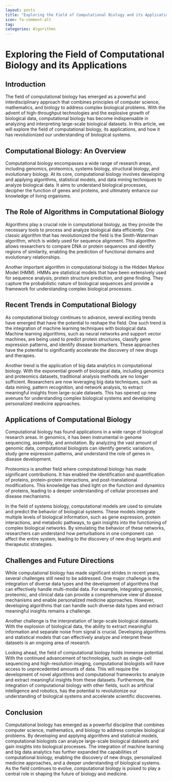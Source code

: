```yaml
---
layout: posts
title: "Exploring the Field of Computational Biology and its Applications"
icon: fa-comment-alt
tag:      
categories: Algorithms
---
```



# Exploring the Field of Computational Biology and its Applications

## Introduction

The field of computational biology has emerged as a powerful and interdisciplinary approach that combines principles of computer science, mathematics, and biology to address complex biological problems. With the advent of high-throughput technologies and the explosive growth of biological data, computational biology has become indispensable in analyzing and interpreting large-scale biological datasets. In this article, we will explore the field of computational biology, its applications, and how it has revolutionized our understanding of biological systems.

## Computational Biology: An Overview

Computational biology encompasses a wide range of research areas, including genomics, proteomics, systems biology, structural biology, and evolutionary biology. At its core, computational biology involves developing and applying algorithms, statistical models, and data mining techniques to analyze biological data. It aims to understand biological processes, decipher the function of genes and proteins, and ultimately enhance our knowledge of living organisms.

## The Role of Algorithms in Computational Biology

Algorithms play a crucial role in computational biology, as they provide the necessary tools to process and analyze biological data efficiently. One classic algorithm that has revolutionized the field is the Smith-Waterman algorithm, which is widely used for sequence alignment. This algorithm allows researchers to compare DNA or protein sequences and identify regions of similarity, enabling the prediction of functional domains and evolutionary relationships.

Another important algorithm in computational biology is the Hidden Markov Model (HMM). HMMs are statistical models that have been extensively used for sequence analysis, protein structure prediction, and gene finding. They capture the probabilistic nature of biological sequences and provide a framework for understanding complex biological processes.

## Recent Trends in Computational Biology

As computational biology continues to advance, several exciting trends have emerged that have the potential to reshape the field. One such trend is the integration of machine learning techniques with biological data. Machine learning algorithms, such as neural networks and support vector machines, are being used to predict protein structures, classify gene expression patterns, and identify disease biomarkers. These approaches have the potential to significantly accelerate the discovery of new drugs and therapies.

Another trend is the application of big data analytics in computational biology. With the exponential growth of biological data, including genomics and proteomics datasets, traditional analysis methods are no longer sufficient. Researchers are now leveraging big data techniques, such as data mining, pattern recognition, and network analysis, to extract meaningful insights from large-scale datasets. This has opened up new avenues for understanding complex biological systems and developing personalized medicine approaches.

## Applications of Computational Biology

Computational biology has found applications in a wide range of biological research areas. In genomics, it has been instrumental in genome sequencing, assembly, and annotation. By analyzing the vast amount of genomic data, computational biologists can identify genetic variations, study gene expression patterns, and understand the role of genes in disease development.

Proteomics is another field where computational biology has made significant contributions. It has enabled the identification and quantification of proteins, protein-protein interactions, and post-translational modifications. This knowledge has shed light on the function and dynamics of proteins, leading to a deeper understanding of cellular processes and disease mechanisms.

In the field of systems biology, computational models are used to simulate and predict the behavior of biological systems. These models integrate multiple levels of biological information, such as gene expression, protein interactions, and metabolic pathways, to gain insights into the functioning of complex biological networks. By simulating the behavior of these networks, researchers can understand how perturbations in one component can affect the entire system, leading to the discovery of new drug targets and therapeutic strategies.

## Challenges and Future Directions

While computational biology has made significant strides in recent years, several challenges still need to be addressed. One major challenge is the integration of diverse data types and the development of algorithms that can effectively handle multi-modal data. For example, integrating genomic, proteomic, and clinical data can provide a comprehensive view of disease mechanisms and enable personalized medicine approaches. However, developing algorithms that can handle such diverse data types and extract meaningful insights remains a challenge.

Another challenge is the interpretation of large-scale biological datasets. With the explosion of biological data, the ability to extract meaningful information and separate noise from signal is crucial. Developing algorithms and statistical models that can effectively analyze and interpret these datasets is an ongoing area of research.

Looking ahead, the field of computational biology holds immense potential. With the continued advancement of technologies, such as single-cell sequencing and high-resolution imaging, computational biologists will have access to unprecedented amounts of data. This will require the development of novel algorithms and computational frameworks to analyze and extract meaningful insights from these datasets. Furthermore, the integration of computational biology with other fields, such as artificial intelligence and robotics, has the potential to revolutionize our understanding of biological systems and accelerate scientific discoveries.

## Conclusion

Computational biology has emerged as a powerful discipline that combines computer science, mathematics, and biology to address complex biological problems. By developing and applying algorithms and statistical models, computational biologists can analyze large-scale biological datasets and gain insights into biological processes. The integration of machine learning and big data analytics has further expanded the capabilities of computational biology, enabling the discovery of new drugs, personalized medicine approaches, and a deeper understanding of biological systems. As the field continues to evolve, computational biology is poised to play a central role in shaping the future of biology and medicine.